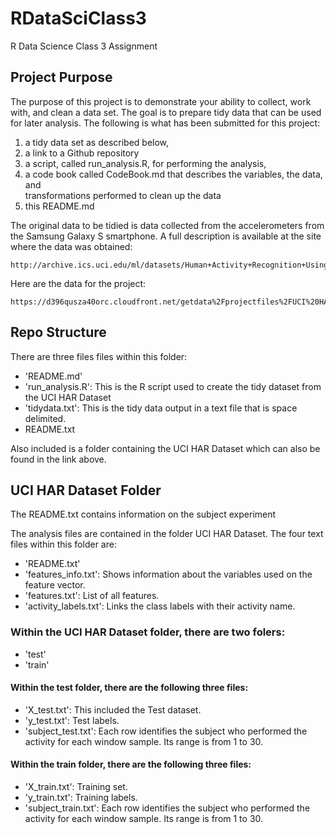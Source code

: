 # RDataSciClass3
R Data Science Class 3 Assignment

## Project Purpose
The purpose of this project is to demonstrate your ability to collect, work with, and clean a data set. The goal is to prepare tidy data that can be used for later analysis. The following is what has been submitted for this project:

1.  a tidy data set as described below, 
2.  a link to a Github repository 
3.  a script, called run_analysis.R, for performing the analysis, 
4.  a code book called CodeBook.md that describes the variables, the data, and  
                transformations performed to clean up 
                the data
5.  this README.md  

The original data to be tidied is data collected from the accelerometers from the Samsung Galaxy S smartphone. A full description 
is available at the site where the data was obtained: 
        
    http://archive.ics.uci.edu/ml/datasets/Human+Activity+Recognition+Using+Smartphones 

Here are the data for the project: 
        
    https://d396qusza40orc.cloudfront.net/getdata%2Fprojectfiles%2FUCI%20HAR%20Dataset.zip 

## Repo Structure
There are three files files within this folder:
* 'README.md'
* 'run_analysis.R': This is the R script used to create the tidy dataset from the UCI HAR Dataset
* 'tidydata.txt': This is the tidy data output in a text file that is space delimited.
* README.txt

Also included is a folder containing the UCI HAR Dataset which can also be found in the link above.

## UCI HAR Dataset Folder
The README.txt contains information on the subject experiment

The analysis files are contained in the folder UCI HAR Dataset. The four text files within this folder are:
- 'README.txt'
- 'features_info.txt': Shows information about the variables used on the feature vector.
- 'features.txt': List of all features.
- 'activity_labels.txt': Links the class labels with their activity name.

### Within the UCI HAR Dataset folder, there are two folers:
- 'test'
- 'train'

#### Within the test folder, there are the following three files:
- 'X_test.txt': This included the Test dataset.
- 'y_test.txt': Test labels.
- 'subject_test.txt': Each row identifies the subject who performed the activity for each window sample. Its range is from 1 to 30.

#### Within the train folder, there are the following three files:
- 'X_train.txt': Training set.
- 'y_train.txt': Training labels.
- 'subject_train.txt': Each row identifies the subject who performed the activity for each window sample. Its range is from 1 to 30.
